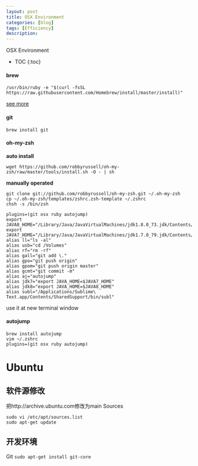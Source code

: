 ```yaml
---
layout: post
title: OSX Environment
categories: [blog]
tags: [Efficiency]
description: 
---
```


OSX Environment

* TOC
{:toc}

#### brew

```shell
/usr/bin/ruby -e "$(curl -fsSL https://raw.githubusercontent.com/Homebrew/install/master/install)"
```

[see more](http://brew.sh/index_zh-cn.html)

#### git

```shell
brew install git
```

#### oh-my-zsh

**auto install**

```shell
wget https://github.com/robbyrussell/oh-my-zsh/raw/master/tools/install.sh -O - | sh
```

**manually operated**

```shell
git clone git://github.com/robbyrussell/oh-my-zsh.git ~/.oh-my-zsh
cp ~/.oh-my-zsh/templates/zshrc.zsh-template ~/.zshrc
chsh -s /bin/zsh
```

```shell
plugins=(git osx ruby autojump)
export JAVA8_HOME="/Library/Java/JavaVirtualMachines/jdk1.8.0_73.jdk/Contents/Home"
export JAVA7_HOME="/Library/Java/JavaVirtualMachines/jdk1.7.0_79.jdk/Contents/Home"
alias ll="ls -al"
alias usb="cd /Volumes"
alias rf="rm -rf"
alias gall="git add \."
alias gpo="git push origin"
alias gpom="git push origin master"
alias gcmt="git commit -m"
alias aj="autojump"
alias jdk7="export JAVA_HOME=$JAVA7_HOME"
alias jdk8="export JAVA_HOME=$JAVA8_HOME"
alias subl="/Applications/Sublime\ Text.app/Contents/SharedSupport/bin/subl"
```

use it at new terminal window

#### autojump

```shell
brew install autojump
vim ~/.zshrc
plugins=(git osx ruby autojump)
```
# Ubuntu

## 软件源修改
把http://archive.ubuntu.com修改为main Sources
```
sudo vi /etc/apt/sources.list
sudo apt-get update
```
## 开发环境
Git
`sudo apt-get install git-core`

